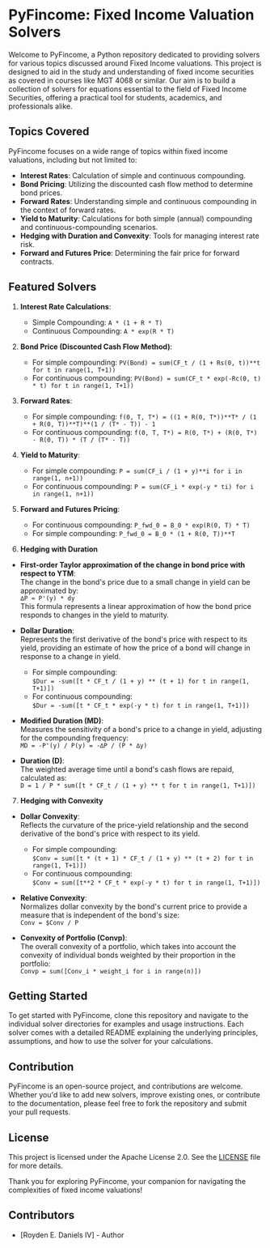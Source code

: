 # PyFincome: Fixed Income Valuation Solvers

Welcome to PyFincome, a Python repository dedicated to providing solvers for various topics discussed around Fixed Income valuations. This project is designed to aid in the study and understanding of fixed income securities as covered in courses like MGT 4068 or similar. Our aim is to build a collection of solvers for equations essential to the field of Fixed Income Securities, offering a practical tool for students, academics, and professionals alike.

## Topics Covered

PyFincome focuses on a wide range of topics within fixed income valuations, including but not limited to:

- **Interest Rates**: Calculation of simple and continuous compounding.
- **Bond Pricing**: Utilizing the discounted cash flow method to determine bond prices.
- **Forward Rates**: Understanding simple and continuous compounding in the context of forward rates.
- **Yield to Maturity**: Calculations for both simple (annual) compounding and continuous-compounding scenarios.
- **Hedging with Duration and Convexity**: Tools for managing interest rate risk.
- **Forward and Futures Price**: Determining the fair price for forward contracts.

## Featured Solvers

1. **Interest Rate Calculations**:
    - Simple Compounding: `A * (1 + R * T)`
    - Continuous Compounding: `A * exp(R * T)`

2. **Bond Price (Discounted Cash Flow Method)**:
    - For simple compounding: `PV(Bond) = sum(CF_t / (1 + Rs(0, t))**t for t in range(1, T+1))`
    - For continuous compounding: `PV(Bond) = sum(CF_t * exp(-Rc(0, t) * t) for t in range(1, T+1))`

3. **Forward Rates**:
    - For simple compounding: `f(0, T, T*) = ((1 + R(0, T*))**T* / (1 + R(0, T))**T)**(1 / (T* - T)) - 1`
    - For continuous compounding: `f(0, T, T*) = R(0, T*) + (R(0, T*) - R(0, T)) * (T / (T* - T))`

4. **Yield to Maturity**:
    - For simple compounding: `P = sum(CF_i / (1 + y)**i for i in range(1, n+1))`
    - For continuous compounding: `P = sum(CF_i * exp(-y * ti) for i in range(1, n+1))`
    
5. **Forward and Futures Pricing**:
    - For continuous compounding: `P_fwd_0 = B_0 * exp(R(0, T) * T)`
    - For simple compounding: `P_fwd_0 = B_0 * (1 + R(0, T))**T`

6. **Hedging with Duration**

- **First-order Taylor approximation of the change in bond price with respect to YTM**:  
  The change in the bond's price due to a small change in yield can be approximated by:  
  `∆P ≈ P'(y) * dy`  
  This formula represents a linear approximation of how the bond price responds to changes in the yield to maturity.

- **Dollar Duration**:  
  Represents the first derivative of the bond's price with respect to its yield, providing an estimate of how the price of a bond will change in response to a change in yield.
    - For simple compounding:  
      `$Dur = -sum([t * CF_t / (1 + y) ** (t + 1) for t in range(1, T+1)])`
    - For continuous compounding:  
      `$Dur = -sum([t * CF_t * exp(-y * t) for t in range(1, T+1)])`

- **Modified Duration (MD)**:  
  Measures the sensitivity of a bond's price to a change in yield, adjusting for the compounding frequency:  
  `MD = -P'(y) / P(y) = -∆P / (P * ∆y)`

- **Duration (D)**:  
  The weighted average time until a bond's cash flows are repaid, calculated as:  
  `D = 1 / P * sum([t * CF_t / (1 + y) ** t for t in range(1, T+1)])`

7. **Hedging with Convexity**

- **Dollar Convexity**:  
  Reflects the curvature of the price-yield relationship and the second derivative of the bond's price with respect to its yield.
    - For simple compounding:  
      `$Conv = sum([t * (t + 1) * CF_t / (1 + y) ** (t + 2) for t in range(1, T+1)])`
    - For continuous compounding:  
      `$Conv = sum([t**2 * CF_t * exp(-y * t) for t in range(1, T+1)])`

- **Relative Convexity**:  
  Normalizes dollar convexity by the bond's current price to provide a measure that is independent of the bond's size:  
  `Conv = $Conv / P`

- **Convexity of Portfolio (Convp)**:  
  The overall convexity of a portfolio, which takes into account the convexity of individual bonds weighted by their proportion in the portfolio:  
  `Convp = sum([Conv_i * weight_i for i in range(n)])`

## Getting Started

To get started with PyFincome, clone this repository and navigate to the individual solver directories for examples and usage instructions. Each solver comes with a detailed README explaining the underlying principles, assumptions, and how to use the solver for your calculations.

## Contribution

PyFincome is an open-source project, and contributions are welcome. Whether you'd like to add new solvers, improve existing ones, or contribute to the documentation, please feel free to fork the repository and submit your pull requests.

## License

This project is licensed under the Apache License 2.0. See the [LICENSE](LICENSE) file for more details.

Thank you for exploring PyFincome, your companion for navigating the complexities of fixed income valuations!

## Contributors

- [Royden E. Daniels IV] - Author